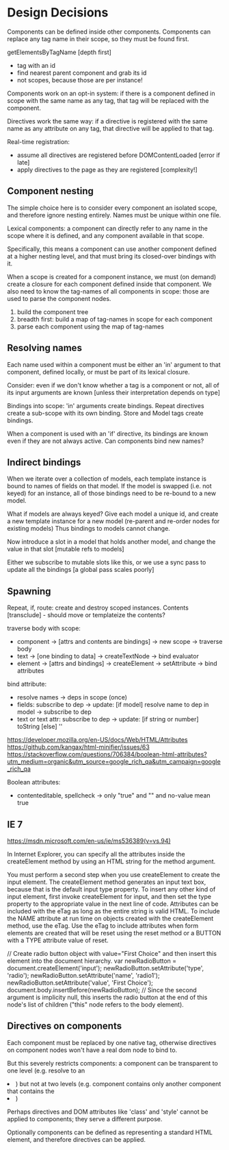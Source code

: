 # Design Decisions

Components can be defined inside other components.
Components can replace any tag name in their scope, so they must be found first.

getElementsByTagName [depth first]
- tag with an id
- find nearest parent component and grab its id
- not scopes, because those are per instance!

Components work on an opt-in system: if there is a component defined in scope
with the same name as any tag, that tag will be replaced with the component.

Directives work the same way: if a directive is registered with the same name
as any attribute on any tag, that directive will be applied to that tag.

Real-time registration:
- assume all directives are registered before DOMContentLoaded [error if late]
- apply directives to the page as they are registered [complexity!]


## Component nesting

The simple choice here is to consider every component an isolated scope, and
therefore ignore nesting entirely. Names must be unique within one file.

Lexical components: a component can directly refer to any name in the scope
where it is defined, and any component available in that scope.

Specifically, this means a component can use another component defined at a
higher nesting level, and that must bring its closed-over bindings with it.

When a scope is created for a component instance, we must (on demand) create
a closure for each component defined inside that component. We also need to
know the tag-names of all components in scope: those are used to parse the
component nodes.

1. build the component tree
2. breadth first: build a map of tag-names in scope for each component
3. parse each component using the map of tag-names


## Resolving names

Each name used within a component must be either an 'in' argument to that
component, defined locally, or must be part of its lexical closure.

Consider: even if we don't know whether a tag is a component or not, all of
its input arguments are known [unless their interpretation depends on type]

Bindings into scope: 'in' arguments create bindings. Repeat directives create
a sub-scope with its own binding. Store and Model tags create bindings.

When a component is used with an 'if' directive, its bindings are known even
if they are not always active. Can components bind new names?


## Indirect bindings

When we iterate over a collection of models, each template instance is bound
to names of fields on that model. If the model is swapped (i.e. not keyed)
for an instance, all of those bindings need to be re-bound to a new model.

What if models are always keyed? Give each model a unique id, and create a
new template instance for a new model (re-parent and re-order nodes for
existing models) Thus bindings to models cannot change.

Now introduce a slot in a model that holds another model, and change the
value in that slot [mutable refs to models]

Either we subscribe to mutable slots like this, or we use a sync pass to
update all the bindings [a global pass scales poorly]


## Spawning

Repeat, if, route: create and destroy scoped instances.
Contents [transclude] - should move or templateize the contents?

traverse body with scope:
- component -> [attrs and contents are bindings] -> new scope -> traverse body
- text -> [one binding to data] -> createTextNode -> bind evaluator
- element -> [attrs and bindings] -> createElement -> setAttribute -> bind attributes

bind attribute:
- resolve names -> deps in scope (once)
- fields: subscribe to dep -> update: [if model] resolve name to dep in model -> subscribe to dep
- text or text attr: subscribe to dep -> update: [if string or number] toString [else] ''

https://developer.mozilla.org/en-US/docs/Web/HTML/Attributes
https://github.com/kangax/html-minifier/issues/63
https://stackoverflow.com/questions/706384/boolean-html-attributes?utm_medium=organic&utm_source=google_rich_qa&utm_campaign=google_rich_qa

Boolean attributes:
- contenteditable, spellcheck -> only "true" and "" and no-value mean true


## IE 7

https://msdn.microsoft.com/en-us/ie/ms536389(v=vs.94)

In Internet Explorer, you can specify all the attributes inside the createElement
method by using an HTML string for the method argument.

You must perform a second step when you use createElement to create the input element.
The createElement method generates an input text box, because that is the default input
type property. To insert any other kind of input element, first invoke createElement for
input, and then set the type property to the appropriate value in the next line of code.
Attributes can be included with the eTag as long as the entire string is valid HTML.
To include the NAME attribute at run time on objects created with the createElement method,
use the eTag. Use the eTag to include attributes when form elements are created that will
be reset using the reset method or a BUTTON with a TYPE attribute value of reset.

// Create radio button object with value="First Choice" and then insert this element into the document hierarchy.
var newRadioButton = document.createElement('input');
newRadioButton.setAttribute('type', 'radio');
newRadioButton.setAttribute('name', 'radio1');
newRadioButton.setAttribute('value', 'First Choice');
document.body.insertBefore(newRadioButton); // Since the second argument is implicity null, this inserts the radio button at the end of this node's list of children ("this" node refers to the body element).


## Directives on components

Each component must be replaced by one native tag, otherwise directives on
component nodes won't have a real dom node to bind to.

But this severely restricts components: a component can be transparent to one
level (e.g. resolve to an <li>) but not at two levels (e.g. component contains
only another component that contains the <li>)

Perhaps directives and DOM attributes like 'class' and 'style' cannot be applied
to components; they serve a different purpose.

Optionally components can be defined as representing a standard HTML element,
and therefore directives can be applied.
